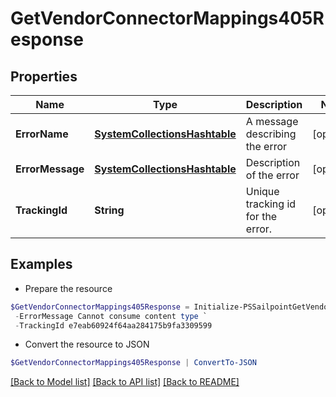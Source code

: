 # GetVendorConnectorMappings405Response
## Properties

Name | Type | Description | Notes
------------ | ------------- | ------------- | -------------
**ErrorName** | [**SystemCollectionsHashtable**](.md) | A message describing the error | [optional] 
**ErrorMessage** | [**SystemCollectionsHashtable**](.md) | Description of the error | [optional] 
**TrackingId** | **String** | Unique tracking id for the error. | [optional] 

## Examples

- Prepare the resource
```powershell
$GetVendorConnectorMappings405Response = Initialize-PSSailpointGetVendorConnectorMappings405Response  -ErrorName NotSupportedException `
 -ErrorMessage Cannot consume content type `
 -TrackingId e7eab60924f64aa284175b9fa3309599
```

- Convert the resource to JSON
```powershell
$GetVendorConnectorMappings405Response | ConvertTo-JSON
```

[[Back to Model list]](../README.md#documentation-for-models) [[Back to API list]](../README.md#documentation-for-api-endpoints) [[Back to README]](../README.md)

